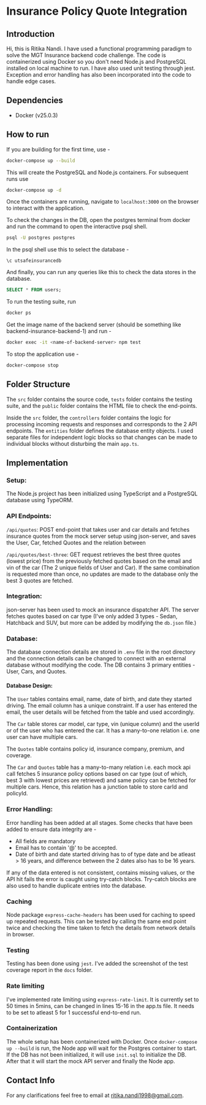 # Insurance Policy Quote Integration

## Introduction
Hi, this is Ritika Nandi. I have used a functional programming paradigm to solve the MGT Insurance backend code challenge. The code is containerized using Docker so you don't need Node.js and PostgreSQL installed on local machine to run. I have also used unit testing through jest. Exception and error handling has also been incorporated into the code to handle edge cases.

## Dependencies
- Docker (v25.0.3)

## How to run

If you are building for the first time, use -
```bash
docker-compose up --build
```
This will create the PostgreSQL and Node.js containers. For subsequent runs use
```bash
docker-compose up -d
```
Once the containers are running, navigate to `localhost:3000` on the browser to interact with the application.

To check the changes in the DB, open the postgres terminal from docker and run the command to open the interactive psql shell.
```bash
psql -U postgres postgres
```
In the psql shell use this to select the database -
```psql
\c utsafeinsurancedb
```
And finally, you can run any queries like this to check the data stores in the database. 
```sql
SELECT * FROM users;
```


To run the testing suite, run 
```bash
docker ps
```
Get the image name of the backend server (should be something like backend-insurance-backend-1) and run - 
```bash
docker exec -it <name-of-backend-server> npm test
```


To stop the application use -
```bash
docker-compose stop
```


## Folder Structure

The `src` folder contains the source code, `tests` folder contains the testing suite, and the `public` folder contains the HTML file to check the end-points.

Inside the `src` folder, the `controllers` folder contains the logic for processing incoming requests and responses and corresponds to the 2 API endpoints. The `entities` folder defines the database entity objects. I used separate files for independent logic blocks so that changes can be made to individual blocks without disturbing the main `app.ts`.

## Implementation

### Setup:
The Node.js project has been initialized using TypeScript and a PostgreSQL database using TypeORM. 

### API Endpoints:
`/api/quotes`: POST end-point that takes user and car details and fetches insurance quotes from the mock server setup using json-server, and saves the User, Car, fetched Quotes and the relation between 

`/api/quotes/best-three`: GET request retrieves the best three quotes (lowest price) from the previously fetched quotes based on the email and vin of the car (The 2 unique fields of User and Car). If the same combination is requested more than once, no updates are made to the database only the best 3 quotes are fetched.


### Integration:
json-server has been used to mock an insurance dispatcher API. The server fetches quotes based on car type (I've only added 3 types - Sedan, Hatchback and SUV, but more can be added by modifying the `db.json` file.)

### Database:
The database connection details are stored in `.env` file in the root directory and the connection details can be changed to connect with an external database without modifying the code. The DB contains 3 primary entities - User, Cars, and Quotes.

#### Database Design:

The `User` tables contains email, name, date of birth, and date they started driving. The email column has a unique constraint. If a user has entered the email, the user details will be fetched from the table and used accordingly.

The `Car` table stores car model, car type, vin (unique column) and the userId or of the user who has entered the car. It has a many-to-one relation i.e. one user can have multiple cars.

The `Quotes` table contains policy id, insurance company, premium, and coverage. 

The `Car` and `Quotes` table has a many-to-many relation i.e. each mock api call fetches 5 insurance policy options based on car type (out of which, best 3 with lowest prices are retrieved) and same policy can be fetched for multiple cars. Hence, this relation has a junction table to store carId and policyId.

### Error Handling:
Error handling has been added at all stages. Some checks that have been added to ensure data integrity are -
- All fields are mandatory
- Email has to contain '@' to be accepted.
- Date of birth and date started driving has to of type date and be atleast > 16 years, and difference between the 2 dates also has to be 16 years.

If any of the data entered is not consistent, contains missing values, or the API hit fails the error is caught using try-catch blocks. Try-catch blocks are also used to handle duplicate entries into the database.

### Caching
Node package `express-cache-headers` has been used for caching to speed up repeated requests. This can be tested by calling the same end point twice and checking the time taken to fetch the details from network details in browser.

### Testing
Testing has been done using `jest`. I've added the screenshot of the test coverage report in the `docs` folder.

### Rate limiting
I've implemented rate limiting using `express-rate-limit`. It is currently set to 50 times in 5mins, can be changed in lines 15-16 in the app.ts file. It needs to be set to atleast 5 for 1 successful end-to-end run. 

### Containerization
The whole setup has been containerized with Docker. Once `docker-compose up --build` is run, the Node app will wait for the Postgres container to start. If the DB has not been initialized, it will use `init.sql` to initialize the DB. After that it will start the mock API server and finally the Node app.

## Contact Info

For any clarifications feel free to email at ritika.nandi1998@gmail.com.




